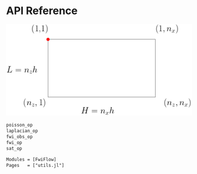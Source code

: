 # API Reference

![](../assets/doc_domain.png)

```@docs
poisson_op
laplacian_op
fwi_obs_op
fwi_op
sat_op
```


```@autodoc
Modules = [FwiFlow]
Pages   = ["utils.jl"]
```
